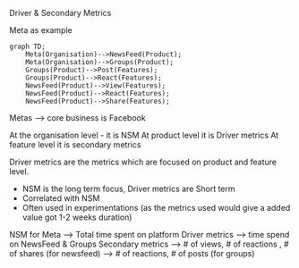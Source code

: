 Driver & Secondary Metrics 

Meta as example 

```mermaid
graph TD;
    Meta(Organisation)-->NewsFeed(Product);
    Meta(Organisation)-->Groups(Product);
    Groups(Product)-->Post(Features);
    Groups(Product)-->React(Features);
    NewsFeed(Product)-->View(Features);
    NewsFeed(Product)-->React(Features);
    NewsFeed(Product)-->Share(Features);
```

Metas --> core business is Facebook

At the organisation level - it is NSM
At product level it is Driver metrics
At feature level it is secondary metrics 

Driver metrics are the metrics which are focused on product and feature level.
- NSM is the long term focus, Driver metrics are Short term 
- Correlated with NSM
- Often used in experimentations (as the metrics used would give a added value got 1-2 weeks duration)

NSM for Meta --> Total time spent on platform 
Driver metrics --> time spend on NewsFeed & Groups 
Secondary metrics -->  # of views, # of reactions , # of shares (for newsfeed)
                  -->  # of reactions, # of posts (for groups)
                